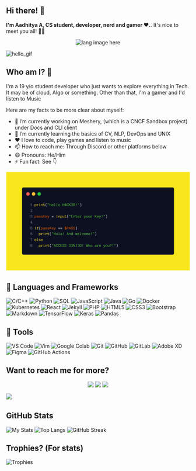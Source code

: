 ## Hi there! 👋

**I'm Aadhitya A, CS student, developer, nerd and gamer ❤️.**. It's nice to meet you all! 👋👋

<p align="center"><img width="40%" src="https://github.com/alansmathew/alansmathew/raw/master/lang.gif" alt="lang image here" /></p>

<img src="https://raw.githubusercontent.com/alphaX86/alphaX86/master/assets/source.gif" loading="lazy" alt="hello_gif">

## Who am I? 🤔

I'm a 19 y/o student developer who just wants to explore everything in Tech. It may be of cloud, Algo or something. Other than that, I'm a gamer and I'd listen to Music

Here are my facts to be more clear about myself:
- 🔭 I’m currently working on Meshery, (which is a CNCF Sandbox project) under Docs and CLI client
- 🌱 I’m currently learning the basics of CV, NLP, DevOps and UNIX 
- ❤️ I love to code, play games and listen to music
- 📫 How to reach me: Through Discord or other platforms below 
- 😄 Pronouns: He/Him
- ⚡ Fun fact: See 👇 

<img src="https://raw.githubusercontent.com/alphaX86/alphaX86/master/assets/carbon (1).png" loading="lazy" alt="code_text">

## :book: Languages and Frameworks
![C/C++](https://img.shields.io/badge/-C++-00599C?style=flat-square&logo=c%2B%2B)
![Python](https://img.shields.io/badge/-Python-black?style=flat-square&logo=Python)
![SQL](https://img.shields.io/badge/-MySQL-black?style=flat-square&logo=mysql) 
![JavaScript](https://img.shields.io/badge/-JavaScript-black?style=flat-square&logo=javascript)
![Java](https://img.shields.io/badge/Java-ED8B00?style=flat-square&logo=java&logoColor=white)
![Go](https://img.shields.io/badge/-Go-blue?style=flat-square&logo=go) 
![Docker](https://img.shields.io/badge/-Docker-black?style=flat-square&logo=docker)
![Kubernetes](https://img.shields.io/badge/Kubernetes-326ce5.svg?&style=flat-square&logo=kubernetes&logoColor=white)
![React](https://img.shields.io/badge/-React-black?style=flat-square&logo=react)
![Jekyll](https://img.shields.io/badge/-Jekyll-red?style=flat-square&logo=jekyll) 
![PHP](https://img.shields.io/badge/-PHP-purple?style=flat-square&logo=php) 
![HTML5](https://img.shields.io/badge/-HTML5-E34F26?style=flat-square&logo=html5&logoColor=white)
![CSS3](https://img.shields.io/badge/-CSS3-1572B6?style=flat-square&logo=css3)
![Bootstrap](https://img.shields.io/badge/-Bootstrap-563D7C?style=flat-square&logo=bootstrap)
![Markdown](https://img.shields.io/badge/-Markdown-black?style=flat-square&logo=markdown)
![TensorFlow](https://img.shields.io/badge/TensorFlow%20-%23FF6F00.svg?&style=flat-square&logo=TensorFlow&logoColor=white)
![Keras](https://img.shields.io/badge/Keras%20-%23D00000.svg?&style=flat-square&logo=Keras&logoColor=white)
![Pandas](https://img.shields.io/badge/Pandas%20-%23150458.svg?&style=flat-square&logo=pandas&logoColor=white)

## :toolbox: Tools
![VS Code](https://img.shields.io/badge/-VS_Code-blue?style=flat-square&logo=visual-studio-code) 
![Vim](https://img.shields.io/badge/Vim-%2311AB00.svg?&style=flat-square&logo=vim&logoColor=white)
![Google Colab](https://img.shields.io/badge/Colab-F9AB00?style=flat-square&logo=googlecolab&color=525252)
![Git](https://img.shields.io/badge/-Git-blueviolet?style=flat-square&logo=git) 
![GitHub](https://img.shields.io/badge/-GitHub-181717?style=flat-square&logo=github)
![GitLab](https://img.shields.io/badge/-GitLab-FCA121?style=flat-square&logo=gitlab)
![Adobe XD](https://img.shields.io/badge/Adobe%20XD%20-%23FF26BE.svg?&style=flat-square&logo=adobe%20xd&logoColor=white)
![Figma](https://img.shields.io/badge/Figma%20-%23F24E1E.svg?&style=flat-square&logo=figma&logoColor=white)
![GitHub Actions](https://img.shields.io/badge/GitHub%20Actions%20-%232671E5.svg?&style=flat-square&logo=github%20actions&logoColor=white)

## Want to reach me for more?

<p align="center">
  <a href="https://linkedin.com/in/alphaX86"><img src="https://img.shields.io/badge/-LinkedIn-black?style=for-the-badge&logo=linkedin" ></a>
  <a href="https://twitter.com/KryoX64"><img src="https://img.shields.io/badge/-Twitter-black?style=for-the-badge&logo=twitter" ></a>
  <a href="mailto:aesir0@wearehackerone.com"><img src="https://img.shields.io/badge/-Mail-black?style=for-the-badge&logo=gmail" ></a>
</p>


![](https://komarev.com/ghpvc/?username=alphaX86&color=gray)

<!-- GitHub stats card from anuraghazra/github-readme-stats which is basically a front-end app powered by Vercel -->
## GitHub Stats
![My Stats](https://github-readme-stats.vercel.app/api?username=alphaX86&show_icons=true&count_private=true&bg_color=0,2c3e50,000000&text_color=fff&include_all_commits=true)
![Top Langs](https://github-readme-stats.vercel.app/api/top-langs/?username=alphaX86&layout=compact&langs_count=8&theme=midnight-purple)
![GitHub Streak](https://github-readme-streak-stats.herokuapp.com/?user=alphaX86&theme=midnight-purple)

## Trophies? (For stats)
![Trophies](https://github-profile-trophy.vercel.app/?username=alphaX86&theme=monokai&row=1&no-frame=true&no-bg=true)
